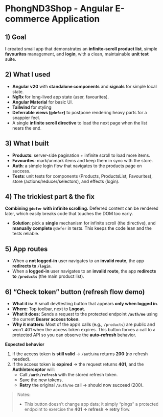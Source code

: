 # PhongND3Shop - Angular E-commerce Application

## 1) Goal

I created small app that demonstrates an **infinite-scroll product list**, simple **favourites** management, and **login**, with a clean, maintainable **unit test** suite.

## 2) What I used

- **Angular v20** with **standalone components** and **signals** for simple local state.
- **NgRx** for long-lived app state (user, favourites).
- **Angular Material** for basic UI.
- **Tailwind** for styling
- **Deferrable views (`@defer`)** to postpone rendering heavy parts for a snappier feel.
- A single **infinite scroll directive** to load the next page when the list nears the end.

## 3) What I built

- **Products**: server-side pagination + infinite scroll to load more items.
- **Favourites**: mark/unmark items and keep them in sync with the store.
- **Auth**: a simple login flow that navigates to the products page on success.
- **Tests**: unit tests for components (Products, ProductsList, Favourites), store (actions/reducer/selectors), and effects (login).

## 4) The trickiest part & the fix

**Combining `@defer` with infinite scrolling.** Deferred content can be rendered later, which easily breaks code that touches the DOM too early.

- **Solution**: pick a **single** mechanism for infinite scroll (the directive), and **manually complete** `@defer` in tests. This keeps the code lean and the tests reliable.

## 5) App routes

- When a **not logged-in** user navigates to an **invalid route**, the app **redirects to `/login`**.
- When a **logged-in** user navigates to an **invalid route**, the app **redirects to `/products`** (the main product list).

## 6) “Check token” button (refresh flow demo)

- **What it is:** A small dev/testing button that appears **only when logged in**.
- **Where:** Top toolbar, next to **Logout**.
- **What it does:** Sends a request to the protected endpoint **`/auth/me`** using the current **Bearer access token**.
- **Why it matters:** Most of the app’s calls (e.g., `/products`) are public and won’t 401 when the access token expires. This button forces a call to a protected API so you can observe the **auto-refresh** behavior.

**Expected behavior**

1. If the access token is **still valid** → `/auth/me` returns **200** (no refresh needed).
2. If the access token is **expired** → the request returns **401**, and the **AuthInterceptor** will:
   - Call **`/auth/refresh`** with the stored refresh token.
   - Save the new tokens.
   - **Retry** the original `/auth/me` call → should now succeed (200).

> Notes:
>
> - This button doesn’t change app data; it simply “pings” a protected endpoint to exercise the **401 → refresh → retry** flow.
